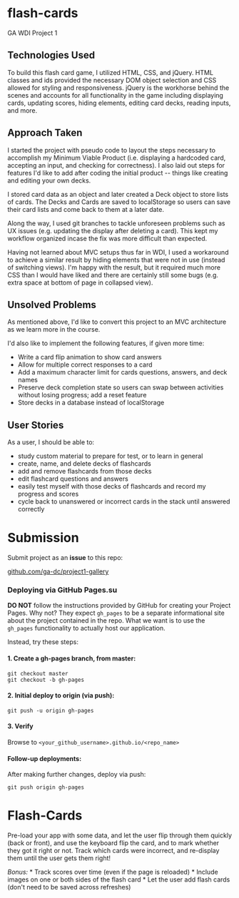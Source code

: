 # flash-cards
GA WDI Project 1

## Technologies Used

To build this flash card game, I utilized HTML, CSS, and jQuery. HTML classes and ids provided the necessary DOM object selection and CSS allowed for styling and responsiveness. jQuery is the workhorse behind the scenes and accounts for all functionality in the game including displaying cards, updating scores, hiding elements, editing card decks, reading inputs, and more.

## Approach Taken

I started the project with pseudo code to layout the steps necessary to accomplish my Minimum Viable Product (i.e. displaying a hardcoded card, accepting an input, and checking for correctness). I also laid out steps for features I'd like to add after coding the initial product -- things like creating and editing your own decks.

I stored card data as an object and later created a Deck object to store lists of cards. The Decks and Cards are saved to localStorage so users can save their card lists and come back to them at a later date.

Along the way, I used git branches to tackle unforeseen problems such as UX issues (e.g. updating the display after deleting a card). This kept my workflow organized incase the fix was more difficult than expected.

Having not learned about MVC setups thus far in WDI, I used a workaround to achieve a similar result by hiding elements that were not in use (instead of switching views). I'm happy with the result, but it required much more CSS than I would have liked and there are certainly still some bugs (e.g. extra space at bottom of page in collapsed view).

## Unsolved Problems

As mentioned above, I'd like to convert this project to an MVC architecture as we learn more in the course.

I'd also like to implement the following features, if given more time:

  * Write a card flip animation to show card answers
  * Allow for multiple correct responses to a card
  * Add a maximum character limit for cards questions, answers, and deck names
  * Preserve deck completion state so users can swap between activities without losing progress; add a reset feature
  * Store decks in a database instead of localStorage


## User Stories

As a user, I should be able to:

  * study custom material to prepare for test, or to learn in general
  * create, name, and delete decks of flashcards
  * add and remove flashcards from those decks
  * edit flashcard questions and answers
  * easily test myself with those decks of flashcards and record my progress and scores
  * cycle back to unanswered or incorrect cards in the stack until answered correctly

# Submission
Submit project as an **issue** to this repo:

[github.com/ga-dc/project1-gallery](https://github.com/ga-dc/project1-gallery/issues/new?body=Link%20to%20repo%3A%0ALink%20to%20deployed%20app%3A%0A%0AThings%20you%27d%20like%20specific%20feedback%20on%3A%0A%0A)

### Deploying via GitHub Pages.su

**DO NOT** follow the instructions provided by GitHub for creating your Project Pages. Why not? They expect `gh_pages` to be a separate informational site about the project contained in the repo. What we want is to use the `gh_pages` functionality to actually host our application.

Instead, try these steps:

#### 1. Create a gh-pages branch, from master:
```
git checkout master
git checkout -b gh-pages
```
#### 2. Initial deploy to origin (via push):
```
git push -u origin gh-pages
```
#### 3. Verify
Browse to `<your_github_username>.github.io/<repo_name>`

#### Follow-up deployments:
After making further changes, deploy via push:
```
git push origin gh-pages
```

# Flash-Cards

Pre-load your app with some data, and let the user flip through
them quickly (back or front), and use the keyboard flip the card,
and to mark whether they got it right or not. Track which cards
were incorrect, and re-display them until the user gets them
right!

  *Bonus:*
    * Track scores over time (even if the page is reloaded)
    * Include images on one or both sides of the flash card
    * Let the user add flash cards (don't need to be saved across refreshes)
